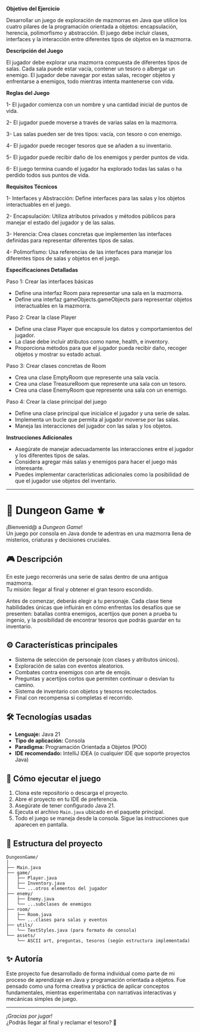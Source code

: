 
**Objetivo del Ejercicio**

Desarrollar un juego de exploración de mazmorras en Java que utilice los cuatro pilares de la programación orientada a objetos: encapsulación, herencia, polimorfismo y abstracción. El juego debe incluir clases, interfaces y la interacción entre diferentes tipos de objetos en la mazmorra.


**Descripción del Juego**

El jugador debe explorar una mazmorra compuesta de diferentes tipos de salas. Cada sala puede estar vacía, contener un tesoro o albergar un enemigo. El jugador debe navegar por estas salas, recoger objetos y enfrentarse a enemigos, todo mientras intenta mantenerse con vida.


**Reglas del Juego**

1- El jugador comienza con un nombre y una cantidad inicial de puntos de vida.

2- El jugador puede moverse a través de varias salas en la mazmorra.

3- Las salas pueden ser de tres tipos: vacía, con tesoro o con enemigo.

4- El jugador puede recoger tesoros que se añaden a su inventario.

5- El jugador puede recibir daño de los enemigos y perder puntos de vida.

6- El juego termina cuando el jugador ha explorado todas las salas o ha perdido todos sus puntos de vida.



**Requisitos Técnicos**

1- Interfaces y Abstracción: Define interfaces para las salas y los objetos interactuables en el juego.

2- Encapsulación: Utiliza atributos privados y métodos públicos para manejar el estado del jugador y de las salas.

3- Herencia: Crea clases concretas que implementen las interfaces definidas para representar diferentes tipos de salas.

4- Polimorfismo: Usa referencias de las interfaces para manejar los diferentes tipos de salas y objetos en el juego.



**Especificaciones Detalladas**

Paso 1: Crear las interfaces básicas
  - Define una interfaz Room para representar una sala en la mazmorra.
  - Define una interfaz gameObjects.gameObjects para representar objetos interactuables en la mazmorra.

Paso 2: Crear la clase Player
  - Define una clase Player que encapsule los datos y comportamientos del jugador.
  - La clase debe incluir atributos como name, health, e inventory.
  - Proporciona métodos para que el jugador pueda recibir daño, recoger objetos y mostrar su estado actual.

Paso 3: Crear clases concretas de Room
  - Crea una clase EmptyRoom que represente una sala vacía.
  - Crea una clase TreasureRoom que represente una sala con un tesoro.
  - Crea una clase EnemyRoom que represente una sala con un enemigo.

Paso 4: Crear la clase principal del juego
  - Define una clase principal que inicialice el jugador y una serie de salas.
  - Implementa un bucle que permita al jugador moverse por las salas.
  - Maneja las interacciones del jugador con las salas y los objetos.

**Instrucciones Adicionales**
  - Asegúrate de manejar adecuadamente las interacciones entre el jugador y los diferentes tipos de salas.
  - Considera agregar más salas y enemigos para hacer el juego más interesante.
  - Puedes implementar características adicionales como la posibilidad de que el jugador use objetos del inventario.


---

# 🏰 Dungeon Game ⚜️

¡Bienvenid@ a *Dungeon Game*!  
Un juego por consola en Java donde te adentras en una mazmorra llena de misterios, criaturas y decisiones cruciales.

## 🎮 Descripción

En este juego recorrerás una serie de salas dentro de una antigua mazmorra.  
Tu misión: llegar al final y obtener el gran tesoro escondido.

Antes de comenzar, deberás elegir a tu personaje. Cada clase tiene habilidades únicas que influirán en cómo enfrentas los desafíos que se presenten: batallas contra enemigos, acertijos que ponen a prueba tu ingenio, y la posibilidad de encontrar tesoros que podrás guardar en tu inventario.

## ⚙️ Características principales

- Sistema de selección de personaje (con clases y atributos únicos).
- Exploración de salas con eventos aleatorios.
- Combates contra enemigos con arte de emojis.
- Preguntas y acertijos cortos que permiten continuar o desvían tu camino.
- Sistema de inventario con objetos y tesoros recolectados.
- Final con recompensa si completas el recorrido.

## 🛠️ Tecnologías usadas

- **Lenguaje:** Java 21
- **Tipo de aplicación:** Consola
- **Paradigma:** Programación Orientada a Objetos (POO)
- **IDE recomendado:** IntelliJ IDEA (o cualquier IDE que soporte proyectos Java)

## 🚀 Cómo ejecutar el juego

1. Clona este repositorio o descarga el proyecto.
2. Abre el proyecto en tu IDE de preferencia.
3. Asegúrate de tener configurado Java 21.
4. Ejecuta el archivo `Main.java` ubicado en el paquete principal.
5. Todo el juego se maneja desde la consola. Sigue las instrucciones que aparecen en pantalla.

## 📁 Estructura del proyecto
````
DungeonGame/
│
├── Main.java
├── game/
│   ├── Player.java
│   ├── Inventory.java
│   └── ...otros elementos del jugador
├── enemy/
│   ├── Enemy.java
│   └── ...subclases de enemigos
├── room/
│   ├── Room.java
│   └── ...clases para salas y eventos
├── utils/
│   └── TextStyles.java (para formato de consola)
└── assets/
    └── ASCII art, preguntas, tesoros (según estructura implementada)
````

## ✨ Autoría

Este proyecto fue desarrollado de forma individual como parte de mi proceso de aprendizaje en Java y programación orientada a objetos. Fue pensado como una forma creativa y práctica de aplicar conceptos fundamentales, mientras experimentaba con narrativas interactivas y mecánicas simples de juego.

---

*¡Gracias por jugar!*  
¿Podrás llegar al final y reclamar el tesoro? 👑